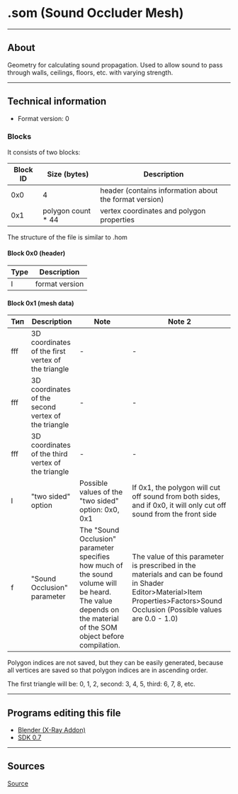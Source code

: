 # .som (Sound Occluder Mesh)

___

## About

Geometry for calculating sound propagation. Used to allow sound to pass through walls, ceilings, floors, etc. with varying strength.

___

## Technical information

- Format version: 0

### Blocks

It consists of two blocks:

| Block ID | Size (bytes) | Description |
|---|---|---|
| 0x0 | 4 | header (contains information about the format version) |
| 0x1 | polygon count * 44 | vertex coordinates and polygon properties |

The structure of the file is similar to .hom

#### Block 0x0 (header)

| Type | Description |
|---|---|
| I | format version |

#### Block 0x1 (mesh data)

| Тип | Description | Note | Note 2 |
|---|---|---|---|
| fff | 3D coordinates of the first vertex of the triangle | - | - |
| fff | 3D coordinates of the second vertex of the triangle | - | - |
| fff | 3D coordinates of the third vertex of the triangle | - | - |
| I | "two sided" option | Possible values of the "two sided" option: 0x0, 0x1 | If 0x1, the polygon will cut off sound from both sides, and if 0x0, it will only cut off sound from the front side |
| f | "Sound Occlusion" parameter | The "Sound Occlusion" parameter specifies how much of the sound volume will be heard. The value depends on the material of the SOM object before compilation. | The value of this parameter is prescribed in the materials and can be found in Shader Editor>Material>Item Properties>Factors>Sound Occlusion (Possible values are 0.0 - 1.0) |

Polygon indices are not saved, but they can be easily generated, because all vertices are saved so that polygon indices are in ascending order.

The first triangle will be: 0, 1, 2, second: 3, 4, 5, third: 6, 7, 8, etc.

___

## Programs editing this file

- [Blender (X-Ray Addon)](../../blender/index.html)
- [SDK 0.7](../../sdk/index.html)

___

## Sources

[Source](http://stalkerin.gameru.net/wiki/index.php?title=Level.som)
